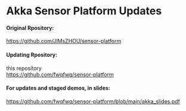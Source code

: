 
# Akka Sensor Platform Updates

#### Original Rpository: 
https://github.com/JIMsZHOU/sensor-platform

#### Updating Rpository: 
this repository  
https://github.com/fwqfwq/sensor-platform


#### For updates and staged demos, in slides:
https://github.com/fwqfwq/sensor-platform/blob/main/akka_slides.pdf


<!-- #### Steps - for Demo Controller: 
1. Open local mysql 
2. Create local database 'demo'
3. If password required for mysql, set resoucres/application.properties
4. run
5. open: http://localhost:8080/swagger-ui.html
 -->

